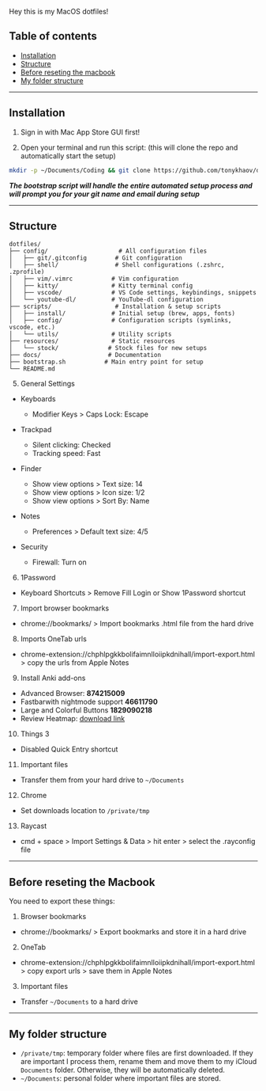 Hey this is my MacOS dotfiles!

## Table of contents

- [Installation](#installation)
- [Structure](#structure)
- [Before reseting the macbook](#before-reseting-the-macbook)
- [My folder structure](#my-folder-structure)

---

## Installation

1. Sign in with Mac App Store GUI first!

2. Open your terminal and run this script: (this will clone the repo and automatically start the setup)

```bash
mkdir -p ~/Documents/Coding && git clone https://github.com/tonykhaov/dotfiles.git ~/Documents/Coding/dotfiles && cd ~/Documents/Coding/dotfiles && chmod +x ./bootstrap.sh && ./bootstrap.sh
```

**_The bootstrap script will handle the entire automated setup process and will prompt you for your git name and email
during setup_**

---

## Structure

```
dotfiles/
├── config/                    # All configuration files
│   ├── git/.gitconfig        # Git configuration
│   ├── shell/                # Shell configurations (.zshrc, .zprofile)
│   ├── vim/.vimrc           # Vim configuration
│   ├── kitty/               # Kitty terminal config
│   ├── vscode/              # VS Code settings, keybindings, snippets
│   └── youtube-dl/          # YouTube-dl configuration
├── scripts/                  # Installation & setup scripts
│   ├── install/             # Initial setup (brew, apps, fonts)
│   ├── config/              # Configuration scripts (symlinks, vscode, etc.)
│   └── utils/               # Utility scripts
├── resources/               # Static resources
│   └── stock/              # Stock files for new setups
├── docs/                   # Documentation
├── bootstrap.sh           # Main entry point for setup
└── README.md
```

5. General Settings

- Keyboards

  - Modifier Keys > Caps Lock: Escape

- Trackpad

  - Silent clicking: Checked
  - Tracking speed: Fast

- Finder

  - Show view options > Text size: 14
  - Show view options > Icon size: 1/2
  - Show view options > Sort By: Name

- Notes

  - Preferences > Default text size: 4/5

- Security
  - Firewall: Turn on

6. 1Password

- Keyboard Shortcuts > Remove Fill Login or Show 1Password shortcut

7. Import browser bookmarks

- chrome://bookmarks/ > Import bookmarks .html file from the hard drive

8. Imports OneTab urls

- chrome-extension://chphlpgkkbolifaimnlloiipkdnihall/import-export.html > copy the urls from Apple Notes

9. Install Anki add-ons

- Advanced Browser: **874215009**
- Fastbarwith nightmode support **46611790**
- Large and Colorful Buttons **1829090218**
- Review Heatmap: [download link](https://github.com/glutanimate/review-heatmap/releases)

10. Things 3

- Disabled Quick Entry shortcut

11. Important files

- Transfer them from your hard drive to `~/Documents`

12. Chrome

- Set downloads location to `/private/tmp`

13. Raycast

- cmd + space > Import Settings & Data > hit enter > select the .rayconfig file

---

## Before reseting the Macbook

You need to export these things:

1. Browser bookmarks

- chrome://bookmarks/ > Export bookmarks and store it in a hard drive

2. OneTab

- chrome-extension://chphlpgkkbolifaimnlloiipkdnihall/import-export.html > copy export urls > save them in Apple Notes

3. Important files

- Transfer `~/Documents` to a hard drive

---

## My folder structure

- `/private/tmp`: temporary folder where files are first downloaded. If they are important I process them, rename them
  and move them to my iCloud `Documents` folder. Otherwise, they will be automatically deleted.
- `~/Documents`: personal folder where important files are stored.
